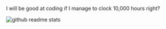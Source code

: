 I will be good at coding if I manage to clock 10,000 hours right?

![github readme stats](https://github-readme-stats-darrela-28-mar-2022.vercel.app/api?username=darrela&show_icons=true&theme=omni)
